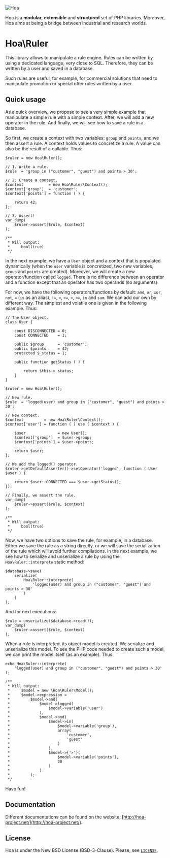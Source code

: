 ![Hoa](http://static.hoa-project.net/Image/Hoa_small.png)

Hoa is a **modular**, **extensible** and **structured** set of PHP libraries.
Moreover, Hoa aims at being a bridge between industrial and research worlds.

# Hoa\Ruler

This library allows to manipulate a rule engine. Rules can be written by using a
dedicated language, very close to SQL. Therefore, they can be written by a user
and saved in a database.

Such rules are useful, for example, for commercial solutions that need to
manipulate promotion or special offer rules written by a user.

## Quick usage

As a quick overview, we propose to see a very simple example that manipulate a
simple rule with a simple context. After, we will add a new operator in the
rule. And finally, we will see how to save a rule in a database.

So first, we create a context with two variables: `group` and `points`, and we
then assert a rule. A context holds values to concretize a rule. A value can
also be the result of a callable. Thus:

    $ruler = new Hoa\Ruler();

    // 1. Write a rule.
    $rule  = 'group in ("customer", "guest") and points > 30';

    // 2. Create a context.
    $context           = new Hoa\Ruler\Context();
    $context['group']  = 'customer';
    $context['points'] = function ( ) {

        return 42;
    };

    // 3. Assert!
    var_dump(
        $ruler->assert($rule, $context)
    );

    /**
     * Will output:
     *     bool(true)
     */

In the next example, we have a `User` object and a context that is populated
dynamically (when the `user` variable is concretized, two new variables, `group`
and `points` are created). Moreover, we will create a new operator/function
called `logged`. There is no difference between an operator and a function
except that an operator has two operands (so arguments).

For now, we have the following operators/functions by default: `and`, `or`,
`xor`, `not`, `=` (`is` as an alias), `!=`, `>`, `>=`, `<`, `<=`, `in` and
`sum`. We can add our own by different way. The simplest and volatile one is
given in the following example. Thus:

    // The User object.
    class User {

        const DISCONNECTED = 0;
        const CONNECTED    = 1;

        public $group      = 'customer';
        public $points     = 42;
        protected $_status = 1;

        public function getStatus ( ) {

            return $this->_status;
        }
    }

    $ruler = new Hoa\Ruler();

    // New rule.
    $rule  = 'logged(user) and group in ("customer", "guest") and points > 30';

    // New context.
    $context         = new Hoa\Ruler\Context();
    $context['user'] = function ( ) use ( $context ) {

        $user              = new User();
        $context['group']  = $user->group;
        $context['points'] = $user->points;

        return $user;
    };

    // We add the logged() operator.
    $ruler->getDefaultAsserter()->setOperator('logged', function ( User $user ) {

        return $user::CONNECTED === $user->getStatus();
    });

    // Finally, we assert the rule.
    var_dump(
        $ruler->assert($rule, $context)
    );

    /**
     * Will output:
     *     bool(true)
     */

Now, we have two options to save the rule, for example, in a database. Either we
save the rule as a string directly, or we will save the serialization of the
rule which will avoid further compilations. In the next example, we see how to
serialize and unserialize a rule by using the `Hoa\Ruler::interprete` static
method:

    $database->save(
        serialize(
            Hoa\Ruler::interprete(
                'logged(user) and group in ("customer", "guest") and points > 30'
            )
        )
    );

And for next executions:

    $rule = unserialize($database->read());
    var_dump(
        $ruler->assert($rule, $context)
    );

When a rule is interpreted, its object model is created. We serialize and
unserialize this model. To see the PHP code needed to create such a model, we
can print the model itself (as an example). Thus:

    echo Hoa\Ruler::interprete(
        'logged(user) and group in ("customer", "guest") and points > 30'
    );

    /**
     * Will output:
     *     $model = new \Hoa\Ruler\Model();
     *     $model->expression =
     *         $model->and(
     *             $model->logged(
     *                 $model->variable('user')
     *             ),
     *             $model->and(
     *                 $model->in(
     *                     $model->variable('group'),
     *                     array(
     *                         'customer',
     *                         'guest'
     *                     )
     *                 ),
     *                 $model->{'>'}(
     *                     $model->variable('points'),
     *                     30
     *                 )
     *             )
     *         );
     */

Have fun!

## Documentation

Different documentations can be found on the website:
[http://hoa-project.net/](http://hoa-project.net/).

## License

Hoa is under the New BSD License (BSD-3-Clause). Please, see
[`LICENSE`](http://hoa-project.net/LICENSE).
